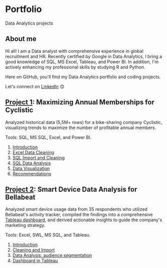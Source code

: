 # Portfolio
Data Analytics projects

## About me
Hi all! I am a Data analyst with comprehensive experience in global recruitment and HR. Recently certified by Google in Data Analytics, I bring a good knowledge of SQL, MS Excel, Tableau, and Power BI. In addition, I'm actively enhancing my professional skills by studying R and Python. 

Here on GitHub, you'll find my Data Analytics portfolio and coding projects.

Let's connect on [LinkedIn](https://www.linkedin.com/in/liubovabramova/) :blush:

## [Project 1](https://github.com/luba-abramova/Portfolio/blob/main/Cyclistic/1_Introduction.md): Maximizing Annual Memberships for Cyclistic
Analyzed historical data (5,5M+ rows) for a bike-sharing company Cyclistic, 
visualizing trends to maximize the number of profitable annual members. 

Tools: SQL, MS SQL, Excel, and Power BI.

1. [Introduction](/Cyclistic/1_Introduction.md)
2. [Excel Data Cleaning](/Cyclistic/2_Excel_Cleaning.md)
3. [SQL Import and Cleaning](/Cyclistic/3_SQL_Import_and_Cleaning.md)
4. [SQL Data Analysis](/Cyclistic/4_SQL_Data_Analysis.md)
5. [Data Visualization](/Cyclistic/5_Data_Visualization.md)
6. [Recommendations](/Cyclistic/6_Recommendations.md)

## [Project 2](https://github.com/luba-abramova/Portfolio/blob/main/Bellabeat/1_Introduction.md): Smart Device Data Analysis for Bellabeat
Analyzed smart device usage data from 35 respondents who utilized Bellabeat's activity tracker, compiled the findings into a comprehensive [Tableau dashboard](https://public.tableau.com/app/profile/liubov.abramova/viz/Bellabeatusagesummary/Dashboard1), and derived actionable insights to guide the company's marketing strategy.

Tools: Excel, SWL, MS SQL, and Tableau.

1. [Introduction](https://github.com/luba-abramova/Portfolio/blob/main/Bellabeat/1_Introduction.md)
2. [Cleaning and Import](https://github.com/luba-abramova/Portfolio/blob/main/Bellabeat/2_Cleaning%20and%20import.md)
3. [Data Analysis: audience segmentation](https://github.com/luba-abramova/Portfolio/blob/main/Bellabeat/3_Data%20analysis.md)
4. [Dashboard in Tableau](https://github.com/luba-abramova/Portfolio/blob/main/Bellabeat/4_Dashboard%20in%20Tableau.md)


